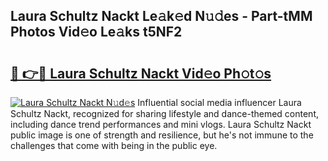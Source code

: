 ## Laura Schultz Nackt Le𝚊k𝚎d N𝚞𝚍es - Part-tMM Photos Vid𝚎o Le𝚊ks t5NF2

# <h2><a href="http://fb066c3.evod.top/?m=Laura+Schultz+Nackt">🔗 👉🔴 Laura Schultz Nackt Vid𝚎o Ph𝚘t𝚘s</a></h2>

[![Laura Schultz Nackt N𝚞d𝚎s](https://i.imgur.com/8V9OHl7.gif)](http://fb066c3.evod.top/?m=Laura+Schultz+Nackt)
Influential social media influencer Laura Schultz Nackt, recognized for sharing lifestyle and dance-themed content, including dance trend performances and mini vlogs. Laura Schultz Nackt public image is one of strength and resilience, but he's not immune to the challenges that come with being in the public eye. 
